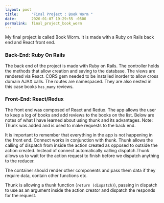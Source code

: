 ```yaml
---
layout: post
title:      "Final Project : Book Worm "
date:       2020-01-07 19:29:55 -0500
permalink:  final_project_book_worm
---
```


My final project is called Book Worm. It is made with a Ruby on Rails back end and React front end.

### Back-End: Ruby On Rails
The back end of the project is made with Ruby on Rails. The controller holds the methods that allow creation and saving to the database. The views are rendered via React. CORS gem needed to be installed inorder to allow cross domain AJAX calls. The routes are namespaced. They are also nested in this case books `has_many` reviews.

### Front-End: React/Redux
The front end was composed of React and Redux. The app allows the user to keep a log of books and add reviews to the books on the list. Below are notes of what I have learned about using thunk and its advantages.
Note: Thunk was added and is used to make requests to the back end.

It is important to remember that everything in the app is not happening in the front end. Connect works in conjunction with thunk. Thunk allows the calling of dispatch from inside the action created as opposed to outside the action created. Instead of connect automatically calling dispatch.Thunk allows us to wait for the action request to finish before we dispatch anything to the reducer. 

The container should render other components and pass them data if they require data, contain other functions etc.

Thunk is allowing a thunk function (`return (dispatch)`), passing in dispatch to use as an argument inside the action creator and dispatch the responds for the request.




